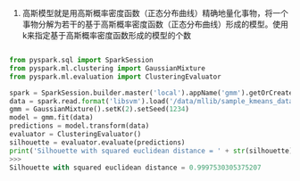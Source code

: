 
1. 高斯模型就是用高斯概率密度函数（正态分布曲线）精确地量化事物，将一个事物分解为若干的基于高斯概率密度函数（正态分布曲线）形成的模型。使用k来指定基于高斯概率密度函数形成的模型的个数  

~~~python

from pyspark.sql import SparkSession
from pyspark.ml.clustering import GaussianMixture
from pyspark.ml.evaluation import ClusteringEvaluator

spark = SparkSession.builder.master('local').appName('gmm').getOrCreate()
data = spark.read.format('libsvm').load('/data/mllib/sample_kmeans_data.txt')
gmm = GaussianMixture().setK(2).setSeed(1234)
model = gmm.fit(data)
predictions = model.transform(data)
evaluator = ClusteringEvaluator()
silhouette = evaluator.evaluate(predictions)
print('Silhouette with squared euclidean distance = ' + str(silhouette))
>>> 
Silhouette with squared euclidean distance = 0.9997530305375207
~~~
